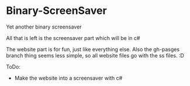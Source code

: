 Binary-ScreenSaver
==================

Yet another binary screensaver

All that is left is the screensaver part
which will be in c#

The website part is for fun, just like everything else.
Also the gh-pasges branch thing seems less simple, so all website files go with the ss files. :D

ToDo:
<ul>
<li>Make the website into a screensaver with c#</li>
</ul>
